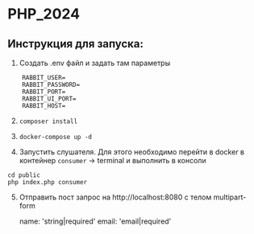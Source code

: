 # PHP_2024

## Инструкция для запуска:

1. Создать .env файл и задать там параметры
```
    RABBIT_USER=
    RABBIT_PASSWORD=
    RABBIT_PORT=
    RABBIT_UI_PORT=
    RABBIT_HOST=
```

2. `composer install`
3. `docker-compose up -d`

4. Запустить слушателя. Для этого необходимо перейти в docker в контейнер `consumer` -> terminal и выполнить в консоли
```
cd public
php index.php consumer
```

5. Отправить пост запрос на http://localhost:8080 с телом multipart-form

    name: 'string|required'
    email: 'email|required'
